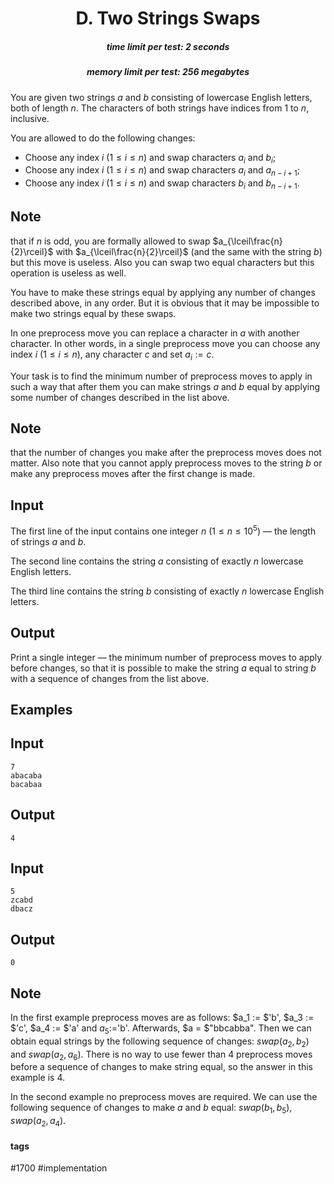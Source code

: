 <h1 style='text-align: center;'> D. Two Strings Swaps</h1>

<h5 style='text-align: center;'>time limit per test: 2 seconds</h5>
<h5 style='text-align: center;'>memory limit per test: 256 megabytes</h5>

You are given two strings $a$ and $b$ consisting of lowercase English letters, both of length $n$. The characters of both strings have indices from $1$ to $n$, inclusive. 

You are allowed to do the following changes: 

* Choose any index $i$ ($1 \le i \le n$) and swap characters $a_i$ and $b_i$;
* Choose any index $i$ ($1 \le i \le n$) and swap characters $a_i$ and $a_{n - i + 1}$;
* Choose any index $i$ ($1 \le i \le n$) and swap characters $b_i$ and $b_{n - i + 1}$.

## Note

 that if $n$ is odd, you are formally allowed to swap $a_{\lceil\frac{n}{2}\rceil}$ with $a_{\lceil\frac{n}{2}\rceil}$ (and the same with the string $b$) but this move is useless. Also you can swap two equal characters but this operation is useless as well.

You have to make these strings equal by applying any number of changes described above, in any order. But it is obvious that it may be impossible to make two strings equal by these swaps.

In one preprocess move you can replace a character in $a$ with another character. In other words, in a single preprocess move you can choose any index $i$ ($1 \le i \le n$), any character $c$ and set $a_i := c$.

Your task is to find the minimum number of preprocess moves to apply in such a way that after them you can make strings $a$ and $b$ equal by applying some number of changes described in the list above.

## Note

 that the number of changes you make after the preprocess moves does not matter. Also note that you cannot apply preprocess moves to the string $b$ or make any preprocess moves after the first change is made.

## Input

The first line of the input contains one integer $n$ ($1 \le n \le 10^5$) — the length of strings $a$ and $b$.

The second line contains the string $a$ consisting of exactly $n$ lowercase English letters.

The third line contains the string $b$ consisting of exactly $n$ lowercase English letters.

## Output

Print a single integer — the minimum number of preprocess moves to apply before changes, so that it is possible to make the string $a$ equal to string $b$ with a sequence of changes from the list above.

## Examples

## Input


```
7  
abacaba  
bacabaa  

```
## Output


```
4  

```
## Input


```
5  
zcabd  
dbacz  

```
## Output


```
0  

```
## Note

In the first example preprocess moves are as follows: $a_1 := $'b', $a_3 := $'c', $a_4 := $'a' and $a_5:=$'b'. Afterwards, $a = $"bbcabba". Then we can obtain equal strings by the following sequence of changes: $swap(a_2, b_2)$ and $swap(a_2, a_6)$. There is no way to use fewer than $4$ preprocess moves before a sequence of changes to make string equal, so the answer in this example is $4$.

In the second example no preprocess moves are required. We can use the following sequence of changes to make $a$ and $b$ equal: $swap(b_1, b_5)$, $swap(a_2, a_4)$.



#### tags 

#1700 #implementation 